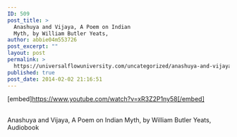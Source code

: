 ```yaml
---
ID: 509
post_title: >
  Anashuya and Vijaya, A Poem on Indian
  Myth, by William Butler Yeats,
author: abbie04m553726
post_excerpt: ""
layout: post
permalink: >
  https://universalflowuniversity.com/uncategorized/anashuya-and-vijaya-a-poem-on-indian-myth-by-william-butler-yeats/
published: true
post_date: 2014-02-02 21:16:51
---
```

[embed]https://www.youtube.com/watch?v=xR3Z2P1ny58[/embed]</br></br>
<p>Anashuya and Vijaya, A Poem on Indian Myth, by William Butler Yeats, Audiobook </p>